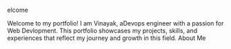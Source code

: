 elcome

Welcome to my portfolio! I am Vinayak, aDevops engineer with a passion for Web Devlopment. This portfolio showcases my projects, skills, and experiences that reflect my journey and growth in this field.
About Me
